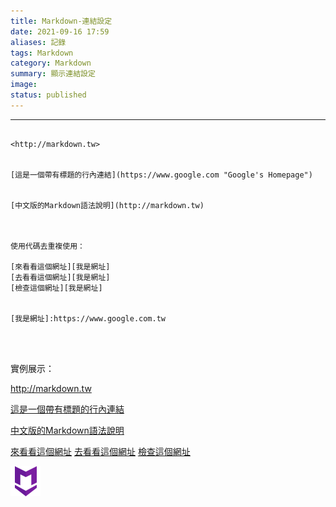 ```yaml
---
title: Markdown-連結設定
date: 2021-09-16 17:59
aliases: 記錄 
tags: Markdown
category: Markdown
summary: 顯示連結設定
image: 
status: published
---
```


---

```

<http://markdown.tw>


[這是一個帶有標題的行內連結](https://www.google.com "Google's Homepage")


[中文版的Markdown語法說明](http://markdown.tw)



使用代碼去重複使用：

[來看看這個網址][我是網址]
[去看看這個網址][我是網址]
[檢查這個網址][我是網址]


[我是網址]:https://www.google.com.tw




```


實例展示：

<http://markdown.tw>

[這是一個帶有標題的行內連結](https://www.google.com "Google's Homepage")

[中文版的Markdown語法說明](http://markdown.tw)






[來看看這個網址][我是網址]
[去看看這個網址][我是網址]
[檢查這個網址][我是網址]

[我是網址]:https://www.google.com.tw


  
![alt text](https://github.com/adam-p/markdown-here/raw/master/src/common/images/icon48.png "Logo 標題文字範例一")